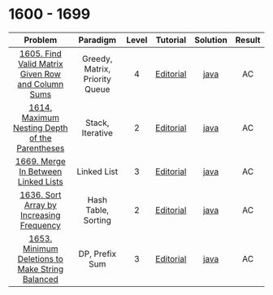 # 1600 - 1699

|                                                             Problem                                                             |            Paradigm            | Level |                                             Tutorial                                              |                            Solution                             | Result |
| :-----------------------------------------------------------------------------------------------------------------------------: | :----------------------------: | :---: | :-----------------------------------------------------------------------------------------------: | :-------------------------------------------------------------: | :----: |
| [1605. Find Valid Matrix Given Row and Column Sums](https://leetcode.com/problems/find-valid-matrix-given-row-and-column-sums/) | Greedy, Matrix, Priority Queue |   4   | [Editorial](https://leetcode.com/problems/find-valid-matrix-given-row-and-column-sums/editorial/) | [java](./1605_Find_Valid_Matrix_Given_Row_and_Column_Sums.java) |   AC   |
|    [1614. Maximum Nesting Depth of the Parentheses](https://leetcode.com/problems/maximum-nesting-depth-of-the-parentheses/)    |        Stack, Iterative        |   2   |  [Editorial](https://leetcode.com/problems/maximum-nesting-depth-of-the-parentheses/editorial/)   |  [java](./1614_Maximum_Nesting_Depth_of_the_Parentheses.java)   |   AC   |
|               [1669. Merge In Between Linked Lists](https://leetcode.com/problems/merge-in-between-linked-lists/)               |          Linked List           |   3   |        [Editorial](https://leetcode.com/problems/merge-in-between-linked-lists/editorial/)        |        [java](./1669_Merge_in_Between_Linked_Lists.java)        |   AC   |
|          [1636. Sort Array by Increasing Frequency](https://leetcode.com/problems/sort-array-by-increasing-frequency/)          |      Hash Table, Sorting       |   2   |     [Editorial](https://leetcode.com/problems/sort-array-by-increasing-frequency/editorial/)      |     [java](./1636_Sort_Array_by_Increasing_Frequency.java)      |   AC   |
|   [1653. Minimum Deletions to Make String Balanced](https://leetcode.com/problems/minimum-deletions-to-make-string-balanced/)   |         DP, Prefix Sum         |   3   |  [Editorial](https://leetcode.com/problems/minimum-deletions-to-make-string-balanced/editorial/)  |  [java](./1653_Minimum_Deletions_to_Make_String_Balanced.java)  |   AC   |
